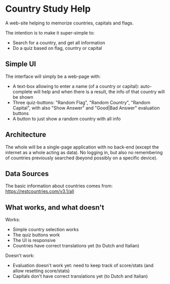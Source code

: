 # Country Study Help

A web-site helping to memorize countries, capitals and flags.

The intention is to make it super-simple to:
- Search for a country, and get all information
- Do a quiz based on flag, country or capital

## Simple UI

The interface will simply be a web-page with:
- A text-box allowing to enter a name (of a country or capital): 
  auto-complete will help and when there is a result, the info of that country will be shown 
- Three quiz-buttons: "Random Flag", "Random Country", "Random Capital", with also "Show Answer" and "Good|Bad Answer" evaluation buttons
- A button to just show a random country with all info

## Architecture

The whole will be a single-page application with no back-end (except the internet as a whole acting as data).
No logging in, but also no remembering of countries previously searched (beyond possibly on a specific device).

## Data Sources
The basic information about countries comes from: https://restcountries.com/v3.1/all

## What works, and what doesn't

Works:
- Simple country selection works
- The quiz buttons work
- The UI is responsive
- Countries have correct translations yet (to Dutch and Italian)

Doesn't work:
- Evaluation doesn't work yet: need to keep track of score/stats (and allow resetting score/stats)
- Capitals don't have correct translations yet (to Dutch and Italian)
